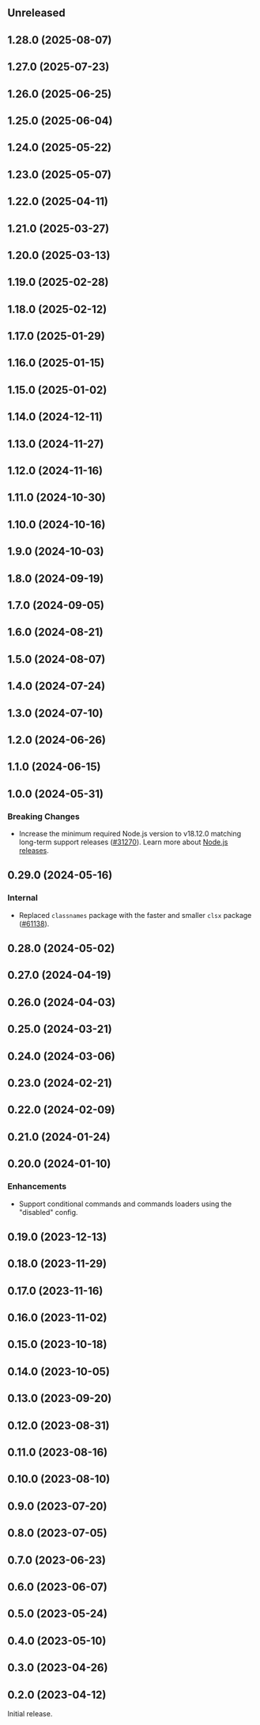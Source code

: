 <!-- Learn how to maintain this file at https://github.com/WordPress/gutenberg/tree/HEAD/packages#maintaining-changelogs. -->

## Unreleased

## 1.28.0 (2025-08-07)

## 1.27.0 (2025-07-23)

## 1.26.0 (2025-06-25)

## 1.25.0 (2025-06-04)

## 1.24.0 (2025-05-22)

## 1.23.0 (2025-05-07)

## 1.22.0 (2025-04-11)

## 1.21.0 (2025-03-27)

## 1.20.0 (2025-03-13)

## 1.19.0 (2025-02-28)

## 1.18.0 (2025-02-12)

## 1.17.0 (2025-01-29)

## 1.16.0 (2025-01-15)

## 1.15.0 (2025-01-02)

## 1.14.0 (2024-12-11)

## 1.13.0 (2024-11-27)

## 1.12.0 (2024-11-16)

## 1.11.0 (2024-10-30)

## 1.10.0 (2024-10-16)

## 1.9.0 (2024-10-03)

## 1.8.0 (2024-09-19)

## 1.7.0 (2024-09-05)

## 1.6.0 (2024-08-21)

## 1.5.0 (2024-08-07)

## 1.4.0 (2024-07-24)

## 1.3.0 (2024-07-10)

## 1.2.0 (2024-06-26)

## 1.1.0 (2024-06-15)

## 1.0.0 (2024-05-31)

### Breaking Changes

-   Increase the minimum required Node.js version to v18.12.0 matching long-term support releases ([#31270](https://github.com/WordPress/gutenberg/pull/61930)). Learn more about [Node.js releases](https://nodejs.org/en/about/previous-releases).

## 0.29.0 (2024-05-16)

### Internal

-   Replaced `classnames` package with the faster and smaller `clsx` package ([#61138](https://github.com/WordPress/gutenberg/pull/61138)).

## 0.28.0 (2024-05-02)

## 0.27.0 (2024-04-19)

## 0.26.0 (2024-04-03)

## 0.25.0 (2024-03-21)

## 0.24.0 (2024-03-06)

## 0.23.0 (2024-02-21)

## 0.22.0 (2024-02-09)

## 0.21.0 (2024-01-24)

## 0.20.0 (2024-01-10)

### Enhancements

-   Support conditional commands and commands loaders using the "disabled" config.

## 0.19.0 (2023-12-13)

## 0.18.0 (2023-11-29)

## 0.17.0 (2023-11-16)

## 0.16.0 (2023-11-02)

## 0.15.0 (2023-10-18)

## 0.14.0 (2023-10-05)

## 0.13.0 (2023-09-20)

## 0.12.0 (2023-08-31)

## 0.11.0 (2023-08-16)

## 0.10.0 (2023-08-10)

## 0.9.0 (2023-07-20)

## 0.8.0 (2023-07-05)

## 0.7.0 (2023-06-23)

## 0.6.0 (2023-06-07)

## 0.5.0 (2023-05-24)

## 0.4.0 (2023-05-10)

## 0.3.0 (2023-04-26)

## 0.2.0 (2023-04-12)

Initial release.
